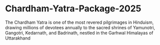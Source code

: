 # Chardham-Yatra-Package-2025
The Chardham Yatra is one of the most revered pilgrimages in Hinduism, drawing millions of devotees annually to the sacred shrines of Yamunotri, Gangotri, Kedarnath, and Badrinath, nestled in the Garhwal Himalayas of Uttarakhand
